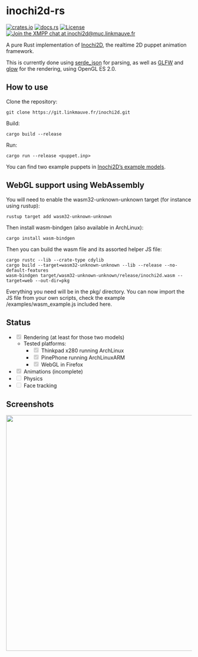 # inochi2d-rs

[![crates.io](https://img.shields.io/crates/v/inochi2d.svg)](https://crates.io/crates/inochi2d)
[![docs.rs](https://docs.rs/inochi2d/badge.svg)](https://docs.rs/inochi2d)
[![License](https://img.shields.io/crates/l/inochi2d.svg)](https://www.mozilla.org/MPL/2.0/)
[![Join the XMPP chat at inochi2d@muc.linkmauve.fr](https://linkmauve.fr/badge/inochi2d@muc.linkmauve.fr)](https://converse.linkmauve.fr/inochi2d@muc.linkmauve.fr)

A pure Rust implementation of [Inochi2D](https://inochi2d.com), the realtime 2D
puppet animation framework.

This is currently done using [serde\_json](https://crates.io/crates/serde_json)
for parsing, as well as [GLFW](https://www.glfw.org) and
[glow](https://crates.io/crates/glow) for the rendering, using OpenGL ES 2.0.

## How to use

Clone the repository:
```shell
git clone https://git.linkmauve.fr/inochi2d.git
```
Build:
```shell
cargo build --release
```
Run:
```shell
cargo run --release <puppet.inp>
```

You can find two example puppets in [Inochi2D’s example models](https://github.com/Inochi2D/example-models).

## WebGL support using WebAssembly

You will need to enable the wasm32-unknown-unknown target (for instance using rustup):

```shell
rustup target add wasm32-unknown-unknown
```

Then install wasm-bindgen (also available in ArchLinux):

```shell
cargo install wasm-bindgen
```

Then you can build the wasm file and its assorted helper JS file:

```shell
cargo rustc --lib --crate-type cdylib  
cargo build --target=wasm32-unknown-unknown --lib --release --no-default-features
wasm-bindgen target/wasm32-unknown-unknown/release/inochi2d.wasm --target=web --out-dir=pkg
```

Everything you need will be in the pkg/ directory. You can now import the JS file from your own scripts, check the example /examples/wasm_example.js included here.

## Status

- <input type="checkbox" disabled="" checked=""/> Rendering (at least for those two models)
    - Tested platforms:
        - <input type="checkbox" disabled="" checked=""/> Thinkpad x280 running ArchLinux
        - <input type="checkbox" disabled="" checked=""/> PinePhone running ArchLinuxARM
        - <input type="checkbox" disabled="" checked=""/> WebGL in Firefox
- <input type="checkbox" disabled="" checked=""/> Animations (incomplete)
- <input type="checkbox" disabled="" /> Physics
- <input type="checkbox" disabled="" /> Face tracking

## Screenshots

<picture width="640"><source type="image/avif" srcset="https://linkmauve.fr/dev/inochi2d/aka.avif"/><img width="640" src="https://linkmauve.fr/dev/inochi2d/aka.png"/></picture>